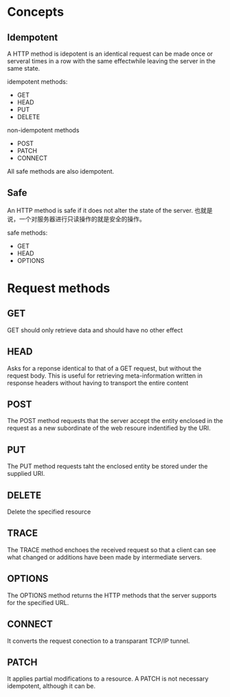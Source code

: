 # Concepts

## Idempotent

A HTTP method is idepotent is an identical request can be made once or serveral times in a row with the same effectwhile leaving the server in the same state. 

idempotent methods:
* GET
* HEAD
* PUT
* DELETE

non-idempotent methods
* POST
* PATCH
* CONNECT

All safe methods are also idempotent. 

## Safe

An HTTP method is safe if it does not alter the state of the server. 也就是说，一个对服务器进行只读操作的就是安全的操作。

safe methods:
* GET
* HEAD
* OPTIONS

# Request methods

## GET

GET should only retrieve data and should have no other effect

## HEAD

Asks for a reponse identical to that of a GET request, but without the request body.
This is useful for retrieving meta-information written in response headers without having to transport the entire content

## POST 

The POST method requests that the server accept the entity enclosed in the request as a new subordinate of the web resoure indentified by the URI.

## PUT 

The PUT method requests taht the enclosed entity be stored under the supplied URI.

## DELETE

Delete the specified resource

## TRACE

The TRACE method enchoes the received request so that a client can see what changed or additions have been made by intermediate servers. 

## OPTIONS

The OPTIONS method returns the HTTP methods that the server supports for the specified URL.

## CONNECT 

It converts the request conection to a transparant TCP/IP tunnel. 

## PATCH

It applies partial modifications to a resource.
A PATCH is not necessary idempotent, although it can be. 
